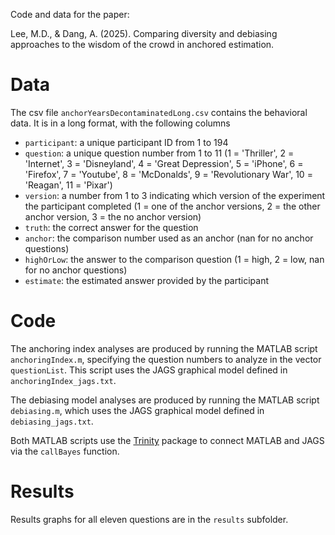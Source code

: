 Code and data for the paper:

Lee, M.D., & Dang, A. (2025). Comparing diversity and debiasing approaches to the wisdom of the crowd in anchored estimation.

# Data

The csv file `anchorYearsDecontaminatedLong.csv` contains the behavioral data. It is in a long format, with the following columns
- `participant`: a unique participant ID from 1 to 194
- `question`: a unique question number from 1 to 11 (1 = 'Thriller', 2 = 'Internet', 3 = 'Disneyland', 4 = 'Great Depression', 5 = 'iPhone', 6 = 'Firefox', 7 = 'Youtube', 8 = 'McDonalds', 9 = 'Revolutionary War', 10 = 'Reagan', 11 = 'Pixar')
- `version`: a number from 1 to 3 indicating which version of the experiment the participant completed (1 = one of the anchor versions, 2 = the other anchor version, 3 = the no anchor version)
- `truth`: the correct answer for the question
- `anchor`: the comparison number used as an anchor (nan for no anchor questions)
- `highOrLow`: the answer to the comparison question (1 = high, 2 = low, nan for no anchor questions)
- `estimate`: the estimated answer provided by the participant

# Code

The anchoring index analyses are produced by running the  MATLAB script `anchoringIndex.m`, specifying the question numbers to analyze in the vector `questionList`. This script uses the JAGS graphical model defined in `anchoringIndex_jags.txt`.

The debiasing model analyses are produced by running the  MATLAB script `debiasing.m`, which uses the JAGS graphical model defined in `debiasing_jags.txt`.

Both MATLAB scripts use the [Trinity](https://github.com/joachimvandekerckhove/trinity) package to connect MATLAB and JAGS via the `callBayes` function.

# Results

Results graphs for all eleven questions are in the `results` subfolder.
